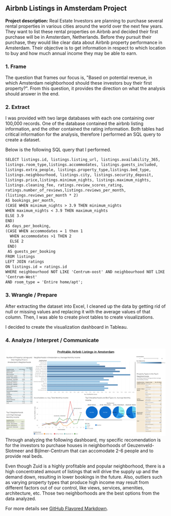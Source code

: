 
## Airbnb Listings in Amsterdam Project 

**Project description:** Real Estate Investors are planning to purchase several rental properties in various cities around the world over the next few years. They want to list these rental properties on Airbnb and decided their first purchase will be in Amsterdam, Netherlands. Before they pursuit their purchase, they would like clear data about Airbnb property performance in Amsterdam. Their objective is to get information in respect to which location to buy and how much annual income they may be able to earn. 

### 1. Frame 
The question that frames our focus is, "Based on potential revenue, in which Amsterdam neighborhood should these investors buy their first property?". From this question, it provides the direction on what the analysis should answer in the end.    

### 2. Extract
I was provided with two large databases with each one containing over 100,000 records. One of the database contained the airbnb listing information, and the other contained the rating information. Both tables had critical information for the analysis, therefore I performed an SQL query to create a dataset.

Below is the following SQL query that I performed. 
```
SELECT listings.id, listings.listing_url, listings.availability_365, listings.room_type,listings.accommodates, listings.guests_included, listings.extra_people, listings.property_type,listings.bed_type, listings.neighbourhood, listings.city, listings.security_deposit, listings.price,listings.minimum_nights, listings.maximum_nights, listings.cleaning_fee, ratings.review_scores_rating, ratings.number_of_reviews,listings.reviews_per_month, (listings.reviews_per_month * 2)
AS bookings_per_month,
(CASE WHEN minimum_nights > 3.9 THEN minimum_nights
WHEN maximum_nights < 3.9 THEN maximum_nights
ELSE 3.9
END)
AS days_per_booking,
(CASE WHEN accommodates = 1 then 1
  WHEN accommodates >1 THEN 2
  ELSE 2
 END)
 AS guests_per_booking
FROM listings
LEFT JOIN ratings
ON listings.id = ratings.id
WHERE neighbourhood NOT LIKE 'Centrum-oost' AND neighbourhood NOT LIKE 'Centrum-West'
AND room_type = 'Entire home/apt';
```

### 3. Wrangle / Prepare
After extracting the dataset into Excel, I cleaned up the data by getting rid of null or missing values and replacing it with the average values of that column. Then, I was able to create pivot tables to create visualizations. 

I decided to create the visualization dashboard in Tableau. 

### 4. Analyze / Interpret / Communicate 
<img src="images/Project3.png?raw=true"/>
Through analyzing the following dashboard, my specific recomendation is for the investors to purchase houses in neighborhoods of Geuzenveld-Slotmeer and Bijlmer-Centrum that can accomodate 2-6 people and to provide real beds.

Even though Zuid is a highly profitable and popular neighborhood, there is a high concentrated amount of listings that will drive the supply up and the demand down, resulting in lower bookings in the future. Also, outliers such as varying property types that produce high income may result from different factors out of our control, like views, services, amenities, architecture, etc. Those two neighborhoods are the best options from the data analyzed. 


For more details see [GitHub Flavored Markdown](https://guides.github.com/features/mastering-markdown/).
